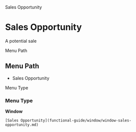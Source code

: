 
Sales Opportunity
# Sales Opportunity


A potential sale

Menu Path
## Menu Path



- Sales Opportunity

Menu Type
### Menu Type

**Window**


```
[Sales Opportunity](functional-guide/window/window-sales-opportunity.md)
```